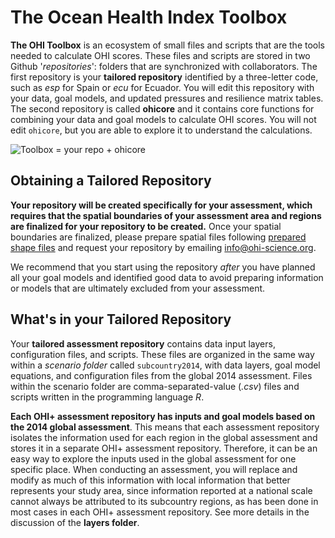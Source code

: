 # The Ocean Health Index Toolbox

**The OHI Toolbox** is an ecosystem of small files and scripts that are the tools needed to calculate OHI scores. These files and scripts are stored in two Github '*repositories*': folders that are synchronized with collaborators. The first repository is your **tailored repository** identified by a three-letter code, such as *esp* for Spain or *ecu* for Ecuador. You will edit this repository with your data, goal models, and updated pressures and resilience matrix tables. The second repository is called **ohicore** and it contains core functions for combining your data and goal models to calculate OHI scores. You will not edit `ohicore`, but you are able to explore it to understand the calculations.

![Toolbox = your repo + ohicore](https://docs.google.com/drawings/d/1sXHn8zi_-XZkPDOGO1RrmhVGZcOEAHEpTfDGXYmUut8/pub?w=768&h=192)

## Obtaining a Tailored Repository 

**Your repository will be created specifically for your assessment, which requires that the spatial boundaries of your assessment area and regions are finalized for your repository to be created.** Once your spatial boundaries are finalized, please prepare spatial files following [prepared shape files](http://ohi-science.org/manual/#defining-spatial-boundaries) and request your repository by emailing info@ohi-science.org.

We recommend that you start using the repository _after_ you have planned all your goal models and identified good data to avoid preparing information or models that are ultimately excluded from your assessment. 

## What's in your Tailored Repository

Your **tailored assessment repository** contains data input layers, configuration files, and scripts. These files are organized in the same way within a *scenario folder* called `subcountry2014`, with data layers, goal model equations, and configuration files from the global 2014 assessment. Files within the scenario folder are comma-separated-value (*.csv*) files and scripts written in the programming language *R*.

**Each OHI+ assessment repository has inputs and goal models based on the 2014 global assessment**. This means that each assessment repository isolates the information used for each region in the global assessment and stores it in a separate OHI+ assessment repository. Therefore, it can be an easy way to explore the inputs used in the global assessment for one specific place. When conducting an assessment, you will replace and modify as much of this information with local information that better represents your study area, since information reported at a national scale cannot always be attributed to its subcountry regions, as has been done in most cases in each OHI+ assessment repository. See more details in the discussion of the **layers folder**.
